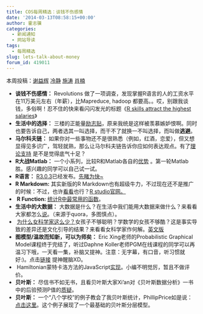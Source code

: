 ```yaml
---
title: COS每周精选：谈钱不伤感情
date: '2014-03-13T08:58:15+00:00'
author: 霍志骥
categories:
  - 新闻通知
  - 网站导读
tags:
  - 每周精选
slug: lets-talk-about-money
forum_id: 419011
---
```


本周投稿：[谢益辉](http://yihui.name/) [冷静](http://www.weibo.com/p/1005051756465937/home?from=page_100505&mod=TAB#place) [施涛](http://blog.cos.name/taoshi) [肖楠](http://www.road2stat.com/)

  * **谈钱不伤感情：** Revolutions 做了一项调查，发现掌握R语言的人的工资水平在11万美元左右（年薪），比Mapreduce, hadoop 都要高。。哎，别跟我谈钱，多俗啊！忍不住的快来看闪闪发光的标题《[R skills attract the highest salaries](http://blog.revolutionanalytics.com/2014/02/r-salary-surveys.html)》<!--more-->
  * **生活中的选择：** 三楼的正能量[励志贴](https://cos.name/cn/topic/152323#post-297024)，原来我统是这样被羡慕嫉妒恨啊。同时也要告诉自己，两者选其一叫选择，而干不了就换一不叫选择，而叫做**逃避**。
  * **马尔科夫链：** 如果你对一些事物还不是很熟悉（例如，红酒，恋爱），但又想显得见多识广，驾轻就熟，那么让马尔科夫链告诉你应如何表达观点。有了[理论支持](http://www.onthelambda.com/2014/02/20/how-to-fake-a-sophisticated-knowledge-of-wine-with-markov-chains/) 是不是觉得底气十足？
  * **R大战Matlab：** 一个小系列，比较R和Matlab各自的[优势](http://eranraviv.com/blog/r-vs-matlab-round-1/) 。第一轮Matlab胜。感兴趣的同学可以自己试一试。
  * **R语言：** [R3.0.3](https://stat.ethz.ch/pipermail/r-announce/2014/000569.html)已经发布。[先睹为快~](https://stat.ethz.ch/pipermail/r-announce/2014/000569.html)
  * **R Markdown:** 其实新版的R Markdown也有超级牛力，不过现在还不是推广的时候：不过，也许[看看](https://dl.dropboxusercontent.com/u/15335397/slides/Seattle-useR-2014-Yihui-Xie.html)也行？[R studio官网。](http://rmarkdown.rstudio.com)
  *  **R Function:** [统计R中最常用的函数](https://econometricsbysimulation.shinyapps.io/FCount/)。
  * **生活中的大数据：** 大数据是什么？在生活中我们能用大数据来做什么？来看看大家都怎么[说](http://www.quora.com/Big-Data/What-is-the-meaning-of-big-data-What-kind-of-things-can-we-do-by-using-big-data-in-daily-life)。（来源于quora，多图慎点）。
  *  [为什么女科学家这么少？](http://cn.tmagazine.com/education/20140224/t24women/)女孩子不够聪明？学数学的女孩不够酷？这是事实导致的差异还是文化引导的结果？来看看女科学家作何解。[英文版](http://cn.tmagazine.com/education/20140224/t24women/en-us/)
  * **图模型/温故而知新，可以为师矣：** Eric Xing老师的Probabilistic Graphical Model课程终于完结了，听过Daphne Koller老师PGM在线课程的同学可以再温习下哦，一天看一集，补脑又提神。注意：无字幕，有口音，听习惯就好:)。点击[链接](http://www.cs.cmu.edu/~epxing/Class/10708/lecture.html) 提神醒脑XD。
  *  Hamiltonian蒙特卡洛方法的JavaScript[实现](http://mimno.infosci.cornell.edu/hmc/)。小编不明觉厉，暂且不做评价。
  * **贝叶斯：** 尽信书不如无书，且看贝叶斯大家Xi’an对《贝叶斯数据分析》一书中的后验预测P值的[质疑](https://xianblog.wordpress.com/2014/02/04/posterior-predictive-p-values/)。
  * **贝叶斯：** 一个“八个学校”的例子教会了我贝叶斯统计，PhillipPrice如是说：[点击这里](http://andrewgelman.com/2014/01/21/everything-need-know-bayesian-statistics-learned-eight-schools/)。这个例子展现了一个最基础的贝叶斯分层模型。
